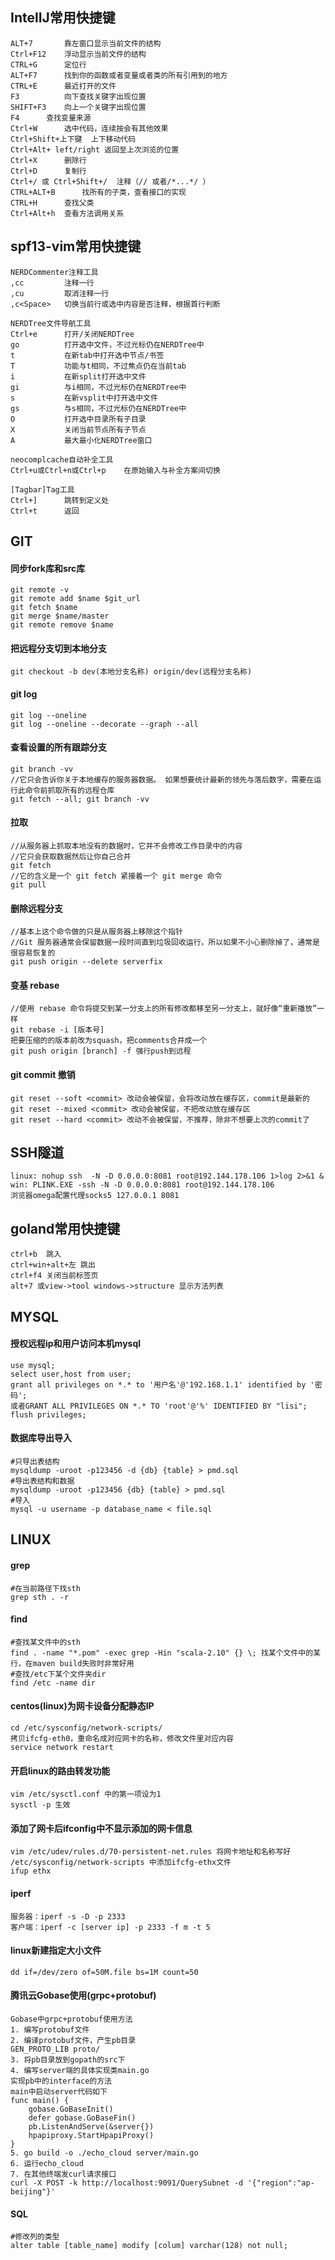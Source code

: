 ## IntelIJ常用快捷键
```
ALT+7		靠左窗口显示当前文件的结构 
Ctrl+F12	浮动显示当前文件的结构 
CTRL+G   	定位行  
ALT+F7 		找到你的函数或者变量或者类的所有引用到的地方 
CTRL+E   	最近打开的文件  
F3   		向下查找关键字出现位置  
SHIFT+F3  	向上一个关键字出现位置  
F4 		查找变量来源  
Ctrl+W 		选中代码，连续按会有其他效果 
Ctrl+Shift+上下键  上下移动代码 
Ctrl+Alt+ left/right 返回至上次浏览的位置 
Ctrl+X 		删除行 
Ctrl+D		复制行 
Ctrl+/ 或 Ctrl+Shift+/  注释（// 或者/*...*/ ） 
CTRL+ALT+B  	找所有的子类，查看接口的实现
CTRL+H		查找父类
Ctrl+Alt+h	查看方法调用关系
```

## spf13-vim常用快捷键

```
NERDCommenter注释工具
,cc         注释一行
,cu         取消注释一行
,c<Space>   切换当前行或选中内容是否注释，根据首行判断

NERDTree文件导航工具
Ctrl+e      打开/关闭NERDTree
go          打开选中文件，不过光标仍在NERDTree中
t           在新tab中打开选中节点/书签
T           功能与t相同，不过焦点仍在当前tab
i           在新split打开选中文件
gi          与i相同，不过光标仍在NERDTree中
s           在新vsplit中打开选中文件
gs          与s相同，不过光标仍在NERDTree中
O           打开选中目录所有子目录
X           关闭当前节点所有子节点
A           最大最小化NERDTree窗口

neocomplcache自动补全工具
Ctrl+u或Ctrl+n或Ctrl+p    在原始输入与补全方案间切换

[Tagbar]Tag工具
Ctrl+]      跳转到定义处
Ctrl+t      返回

```

## GIT

#### 同步fork库和src库
```
git remote -v
git remote add $name $git_url
git fetch $name
git merge $name/master
git remote remove $name
```
#### 把远程分支切到本地分支

```
git checkout -b dev(本地分支名称) origin/dev(远程分支名称)
```

#### git log
```
git log --oneline
git log --oneline --decorate --graph --all
```

#### 查看设置的所有跟踪分支
```
git branch -vv
//它只会告诉你关于本地缓存的服务器数据。 如果想要统计最新的领先与落后数字，需要在运行此命令前抓取所有的远程仓库
git fetch --all; git branch -vv
```

#### 拉取
```
//从服务器上抓取本地没有的数据时，它并不会修改工作目录中的内容
//它只会获取数据然后让你自己合并
git fetch
//它的含义是一个 git fetch 紧接着一个 git merge 命令
git pull 
```

#### 删除远程分支
```
//基本上这个命令做的只是从服务器上移除这个指针 
//Git 服务器通常会保留数据一段时间直到垃圾回收运行，所以如果不小心删除掉了，通常是很容易恢复的
git push origin --delete serverfix
```

#### 变基 rebase
```
//使用 rebase 命令将提交到某一分支上的所有修改都移至另一分支上，就好像“重新播放”一样
git rebase -i [版本号]
把要压缩的的版本前改为squash，把comments合并成一个
git push origin [branch] -f 强行push到远程
```

#### git commit 撤销
```
git reset --soft <commit> 改动会被保留，会将改动放在缓存区，commit是最新的
git reset --mixed <commit> 改动会被保留，不把改动放在缓存区
git reset --hard <commit> 改动不会被保留，不推荐，除非不想要上次的commit了
```

## SSH隧道

```
linux: nohup ssh  -N -D 0.0.0.0:8081 root@192.144.178.106 1>log 2>&1 &
win: PLINK.EXE -ssh -N -D 0.0.0.0:8081 root@192.144.178.106
浏览器omega配置代理socks5 127.0.0.1 8081
```

## goland常用快捷键

```
ctrl+b  跳入
ctrl+win+alt+左 跳出
ctrl+f4 关闭当前标签页
alt+7 或view->tool windows->structure 显示方法列表
```
## MYSQL

#### 授权远程ip和用户访问本机mysql
```
use mysql;
select user,host from user;
grant all privileges on *.* to '用户名'@'192.168.1.1' identified by '密码';
或者GRANT ALL PRIVILEGES ON *.* TO 'root'@'%' IDENTIFIED BY "lisi";
flush privileges;
```

#### 数据库导出导入
```
#只导出表结构
mysqldump -uroot -p123456 -d {db} {table} > pmd.sql
#导出表结构和数据
mysqldump -uroot -p123456 {db} {table} > pmd.sql
#导入
mysql -u username -p database_name < file.sql
```

## LINUX

#### grep
```
#在当前路径下找sth
grep sth . -r
```

#### find
```
#查找某文件中的sth
find . -name "*.pom" -exec grep -Hin "scala-2.10" {} \; 找某个文件中的某行，在maven build失败时非常好用
#查找/etc下某个文件夹dir
find /etc -name dir
```
#### centos(linux)为网卡设备分配静态IP
```
cd /etc/sysconfig/network-scripts/
拷贝ifcfg-eth0，重命名成对应网卡的名称，修改文件里对应内容
service network restart
```
#### 开启linux的路由转发功能
```
vim /etc/sysctl.conf 中的第一项设为1
sysctl -p 生效
```
#### 添加了网卡后ifconfig中不显示添加的网卡信息
```
vim /etc/udev/rules.d/70-persistent-net.rules 将网卡地址和名称写好
/etc/sysconfig/network-scripts 中添加ifcfg-ethx文件
ifup ethx
```
#### iperf
```
服务器：iperf -s -D -p 2333
客户端：iperf -c [server ip] -p 2333 -f m -t 5
```
#### linux新建指定大小文件
```
dd if=/dev/zero of=50M.file bs=1M count=50
```
#### 腾讯云Gobase使用(grpc+protobuf)
```
Gobase中grpc+protobuf使用方法
1. 编写protobuf文件
2. 编译protobuf文件，产生pb目录
GEN_PROTO_LIB proto/
3. 将pb目录放到gopath的src下
4. 编写server端的具体实现类main.go
实现pb中的interface的方法
main中启动server代码如下
func main() {
	gobase.GoBaseInit()
	defer gobase.GoBaseFin()
	pb.ListenAndServe(&server{})
	hpapiproxy.StartHpapiProxy()
}
5. go build -o ./echo_cloud server/main.go
6. 运行echo_cloud
7. 在其他终端发curl请求接口
curl -X POST -k http://localhost:9091/QuerySubnet -d '{"region":"ap-beijing"}'
```
#### SQL
```
#修改列的类型
alter table [table_name] modify [colum] varchar(128) not null;
```

